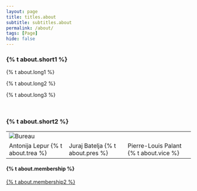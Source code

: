 ```yaml
---
layout: page
title: titles.about
subtitle: subtitles.about
permalink: /about/
tags: [Page]
hide: false
---
```


<h3>{% t about.short1 %}</h3>

<div>
    <p>
        {% t about.long1 %} 
    </p> 
    <p>
        {% t about.long2 %} 
    </p>   
    <p>
        {% t about.long3 %}
    </p>
</div>

<br>

<h3> {% t about.short2 %} </h3>

<table>
  <tr>
    <td>
      <img src="{{ '/assets/img/bureau.png' | relative_url }}" alt="Bureau">
    </td>
  </tr>
  <tr>
    <td>Antonija Lepur {% t about.trea %}</td>
    <td>Juraj Batelja {% t about.pres %}</td>
    <td>Pierre-Louis Palant {% t about.vice %}</td>
  </tr>
</table>

<h4>{% t about.membership %}</h4>

<a class="clear" aria-label="membership" title="membership" href="/membership/">
    {% t about.membership2 %}                    
</a>